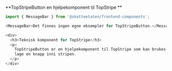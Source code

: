 **TopStripeButton en hjelpekomponent til TopStripe **

```js noeditor
import { MessageBar } from '@skatteetaten/frontend-components';

<MessageBar>Det finnes ingen egne eksempler for TopStripeButton.</MessageBar>;
```

```js noeditor beskrivelse
<div>
  <h3>Teknisk komponent for TopStripe</h3>
  <p>
    TopStripeButton er en hjelpekomponent til TopStripe som kan brukes til å
    lage en knapp inni stripen.
  </p>
</div>
```
